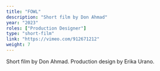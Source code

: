 ```yaml
---
title: "FOWL"
description: "Short film by Don Ahmad"
year: "2023"
roles: ["Production Designer"]
type: "short-film"
link: "https://vimeo.com/912671212"
weight: 7
---
```


Short film by Don Ahmad. Production design by Erika Urano. 
 